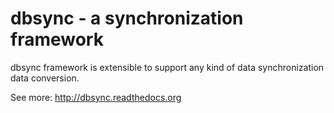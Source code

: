 dbsync - a synchronization framework
====================================

dbsync framework is extensible to support any kind of data synchronization data conversion.

See more: http://dbsync.readthedocs.org
